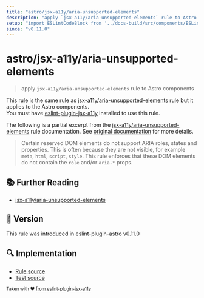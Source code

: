 ```yaml
---
title: "astro/jsx-a11y/aria-unsupported-elements"
description: "apply `jsx-a11y/aria-unsupported-elements` rule to Astro components"
setup: "import ESLintCodeBlock from '../docs-build/src/components/ESLintCodeBlockWrap.astro'"
since: "v0.11.0"
---
```


# astro/jsx-a11y/aria-unsupported-elements

> apply `jsx-a11y/aria-unsupported-elements` rule to Astro components

This rule is the same rule as [jsx-a11y/aria-unsupported-elements] rule but it applies to the Astro components.  
You must have [eslint-plugin-jsx-a11y] installed to use this rule.

[eslint-plugin-jsx-a11y]: https://github.com/jsx-eslint/eslint-plugin-jsx-a11y
[jsx-a11y/aria-unsupported-elements]: https://github.com/jsx-eslint/eslint-plugin-jsx-a11y/tree/HEAD/docs/rules/aria-unsupported-elements.md

The following is a partial excerpt from the [jsx-a11y/aria-unsupported-elements] rule documentation. See [original documentation][jsx-a11y/aria-unsupported-elements] for more details.

> Certain reserved DOM elements do not support ARIA roles, states and properties. This is often because they are not visible, for example `meta`, `html`, `script`, `style`. This rule enforces that these DOM elements do not contain the `role` and/or `aria-*` props.

## :books: Further Reading

- [jsx-a11y/aria-unsupported-elements]

## :rocket: Version

This rule was introduced in eslint-plugin-astro v0.11.0

## :mag: Implementation

- [Rule source](https://github.com/ota-meshi/eslint-plugin-astro/blob/main/src/rules/jsx-a11y/aria-unsupported-elements.ts)
- [Test source](https://github.com/ota-meshi/eslint-plugin-astro/blob/main/tests/src/rules/jsx-a11y/aria-unsupported-elements.ts)

<sup>Taken with ❤️ [from eslint-plugin-jsx-a11y](https://github.com/jsx-eslint/eslint-plugin-jsx-a11y/tree/HEAD/docs/rules/aria-unsupported-elements.md)</sup>
